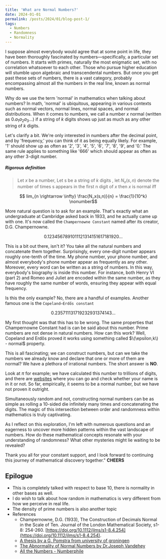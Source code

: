 ```yaml
---
title: 'What are Normal Numbers?'
date: 2024-01-01
permalink: /posts/2024/01/blog-post-1/
tags:
  - Numbers
  - Randomness 
  - Normality 
---
```




I suppose almost everybody would agree that at some point in life, they have been thoroughly fascinated by numbers—specifically, a particular set of numbers. It starts with primes, naturally the most enigmatic set, with no correlation whatsoever to each other. Those who pursue higher education will stumble upon algebraic and transcendental numbers. But once you get past these sets of numbers, there is a vast category, probably encompassing almost all the numbers in the real line, known as normal numbers.

Why do we use the term 'normal' in mathematics when talking about numbers? In math, 'normal' is ubiquitous, appearing in various contexts such as normal vectors, normal lines, normal spaces, and normal distributions. When it comes to numbers, we call a number $x$ normal (written as $0.a_1a_2a_3\ldots$) if a string of $k$ digits shows up just as much as any other string of $k$ digits.

Let's clarify a bit. We're only interested in numbers after the decimal point, and by 'frequency,' you can think of it as being equally likely. For example, '1' should show up as often as '2', '3', '4', '5', '6', '7', '8', '9', and '0.' The same rule applies to something like '666' which should appear as often as any other 3-digit number.

#####  Rigorous definition
>Let $x$ be a number, Let s be a string of $k$ digits , let $N_x(s,n)$ denote the number of times s appears in the first n digit of $x$ then $x$ is normal iff

$$ lim_{n \rightarrow \infty} \frac{N_x(s,n)}{n} = \frac{1}{10^k} \nonumber$$

More natural question is to ask for an example. That's exactly what an undergraduate at Cambridge asked back in 1933, and he actually came up with one. It's now called the `Champernowne Constant` named after its creator, D.G. Champernowne.

$$ 0.1234567891011121314151617181920\ldots \nonumber$$ 

This is a bit out there, isn't it? You take all the natural numbers and concatenate them together. Surprisingly, every one-digit number appears roughly one-tenth of the time. My phone number, your phone number, and almost everybody's phone number appear as frequently as any other. Moreover, every word can be written as a string of numbers. In this way, everybody's biography is inside this number. For instance, both Henry VI (part 2) and Romeo and Juliet are encoded within the same number, as they have roughly the same number of words, ensuring they appear with equal frequency. 

Is this the only example? No, there are a handful of examples. Another famous one is the `Copeland–Erdős constant`

$$ 0.235711131719232931374143\ldots \nonumber$$

My first thought was that this has to be wrong. The same properties that Champernowne Constant had is can be said about this number. Prime numbers are not dense in natural numbers. How can this work? Well, Copeland and Erdős proved it works using something called $\(\epsilon,k\) - normal$ property. 

This is all fascinating; we can construct numbers, but can we take the numbers we already know and declare that one or more of them are normal? We have a plethora of irrational numbers. The short answer is **NO**.

Look at $\pi$ for example; we have calculated this number to trillions of digits, and there are [websites](https://www.atractor.pt/fromPI/PIalphasearch-_en.html) where you can go and check whether your name is in it or not. So far, empirically, it seems to be a normal number, but we have not proven it outright.

Simultaneously random and not, constructing normal numbers can be as simple as rolling a 10-sided die infinitely many times and concatenating the digits. The magic of this intersection between order and randomness within mathematics is truly captivating. 

As I reflect on this exploration, I'm left with numerous questions and an eagerness to uncover more hidden patterns within the vast landscape of numbers. How do these mathematical concepts resonate with your understanding of randomness? What other mysteries might lie waiting to be revealed?

Thank you all for your constant support, and I look forward to continuing this journey of mathematical discovery together."
**CHEERS**

## Epilogue 

* This is completely talked with respect to base 10, there is normality in other bases as well.
* I do wish to talk about how random in mathematics is very different from how we perceive in real life.
* The density of prime numbers is also another topic
* References
  * Champernowne, D.G. (1933), The Construction of Decimals Normal in the Scale of Ten. Journal of the London Mathematical Society, s1-8: 254-260. [https://doi.org/10.1112/jlms/s1-8.4.254](https://doi.org/10.1112/jlms/s1-8.4.254).
  * [A thesis by a G. Pomstra from university of groningen](https://fse.studenttheses.ub.rug.nl/17907/1/The%20Constant%20of%20Champernowne.pdf)
  * [The Abnormality of Normal Numbers by Dr.Joseph Vandehey ](https://www.youtube.com/watch?v=G3MwnMo7tio&t=2216s)
  * [All the Numbers - Numberphile](https://www.youtube.com/watch?v=5TkIe60y2GI)
